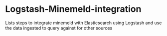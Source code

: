 # Logstash-Minemeld-integration
Lists steps to integrate minemeld with Elasticsearch using Logstash and use the data ingested to query against for other sources
